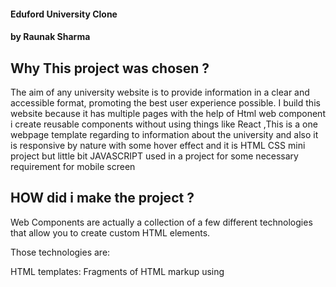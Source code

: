 #### Eduford University Clone

#### by Raunak Sharma

<h2>Why This project was chosen ?</h2>
The aim of any university website is to provide information in a clear and accessible format, promoting the best user experience possible. 
I build this website because it has multiple pages with the help of Html web component i create reusable components without using things like React ,This is a one webpage template regarding to information about the university and also it is responsive by nature with some hover effect  and  it is  HTML CSS mini project but little bit JAVASCRIPT used in a project for some necessary requirement for mobile screen


<h2> HOW did i make the project ? </h2>
Web Components are actually a collection of a few different technologies that allow you to create custom HTML elements.

Those technologies are:

HTML templates: Fragments of HTML markup using <template> elements that won't be rendered until they're appended to the page with JavaScript.
Custom elements: Widely supported JavaScript APIs that let you create new DOM elements. Once you create and register a custom element using these APIs, you can use it similarly to a React component.
Shadow DOM: A smaller, encapsulated DOM that is isolated from the main DOM and rendered separately. Any styles and scripts you create for your custom components in the Shadow DOM will not affect other elements in the main DOM.


<h2>WHAT features, technical things had been implemented here?</h2>
basically in this project Html and css and JavaScript is used here <b>Web Component</b> that allow you to create custom HTML elements , Lifecycle Callbacks  <b>connectedCallback</b> to append component data to UI and use <b>Shadow Dom</b> with <b>Custom Elements.</b>

## Technologies Used

<table>
    <tr>
        <th>
            SI No.
            </th>
                <th>
            Technology Used
            </th>
    </tr>
    <tr>
        <td>
            1.
        </td>
        <td>
            HTML
        </td>
    </tr>
    <tr>
        <td>
            2.
        </td>
        <td>
            CSS
        </td>
    </tr>
    <tr>
        <td>
            3.
        </td>
        <td>
            JavaScript
        </td>
    </tr>
    <tr>
        <td>
            3.
        </td>
        <td>
            Web Components 
        </td>
    </tr>
    
 </table>
 
 #### Visit Site 
 <a href="https://eduford-clone-2022.netlify.app/">Click to Visit</a>
